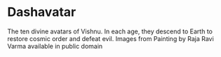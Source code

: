 # Dashavatar

The ten divine avatars of Vishnu. In each age, they descend to Earth to restore cosmic order and defeat evil.
Images from Painting by Raja Ravi Varma available in public domain
